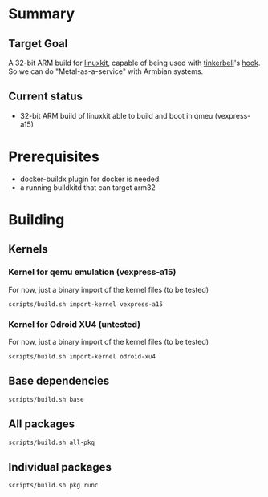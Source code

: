 # Summary

## Target Goal

A 32-bit ARM build for [linuxkit](https://github.com/linuxkit/linuxkit), capable of being used with [tinkerbell]()'s [hook](https://github.com/tinkerbell/hook).  So we can do "Metal-as-a-service" with Armbian systems.

## Current status

 - 32-bit ARM build of linuxkit able to build and boot in qmeu (vexpress-a15)

# Prerequisites

- docker-buildx plugin for docker is needed.
- a running buildkitd that can target arm32

# Building

## Kernels

### Kernel for qemu emulation (vexpress-a15)

For now, just a binary import of the kernel files (to be tested)

```
scripts/build.sh import-kernel vexpress-a15
```

### Kernel for Odroid XU4 (untested)

For now, just a binary import of the kernel files (to be tested)

```
scripts/build.sh import-kernel odroid-xu4
```

## Base dependencies

```
scripts/build.sh base
```

## All packages

```
scripts/build.sh all-pkg
```

## Individual packages

```
scripts/build.sh pkg runc
```
